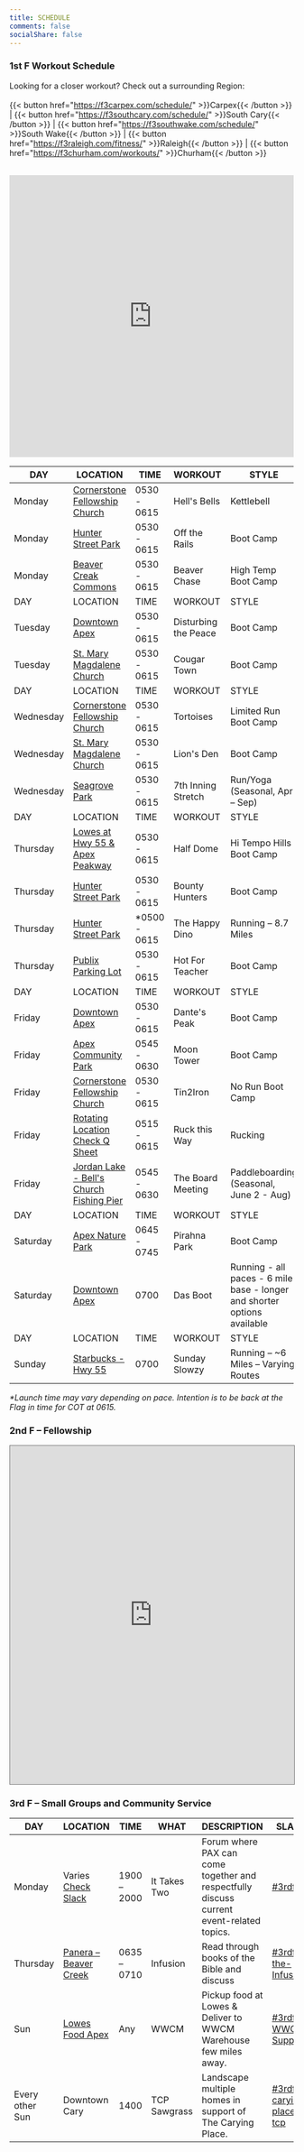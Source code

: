 ```yaml
---
title: SCHEDULE
comments: false
socialShare: false
---
```


### <a name="1stf"></a>1st F Workout Schedule

Looking for a closer workout? Check out a surrounding Region:<br/><br/>
{{< button href="https://f3carpex.com/schedule/" >}}Carpex{{< /button >}} |
{{< button href="https://f3southcary.com/schedule/" >}}South Cary{{< /button >}} |
{{< button href="https://f3southwake.com/schedule/" >}}South Wake{{< /button >}} |
{{< button href="https://f3raleigh.com/fitness/" >}}Raleigh{{< /button >}} |
{{< button href="https://f3churham.com/workouts/" >}}Churham{{< /button >}}
<br/><br/>

<iframe src="https://map.f3nation.com/?lat=35.732988&amp;lon=-78.857426&amp;zoom=13"
    style="border:0px #ffffff none;"
    name="f3Maps"
    allow="geolocation"
    scrolling="no"
    frameborder="0"
    marginheight="0px"
    marginwidth="0px"
    height="500px"
    width="100%"
    allowfullscreen=""></iframe>

| DAY       | LOCATION                                                                          | TIME          | WORKOUT              | STYLE                                                                    |
| --------- | --------------------------------------------------------------------------------- | ------------- | -------------------- | ------------------------------------------------------------------------ |
| Monday    | [Cornerstone Fellowship Church](https://goo.gl/maps/AJKTycpLQHo)                  | 0530 - 0615   | Hell's Bells         | Kettlebell                                                               |
| Monday    | [Hunter Street Park](https://goo.gl/maps/bWPqxfs4iEfpjwFf9)                       | 0530 - 0615   | Off the Rails        | Boot Camp                                                                |
| Monday    | [Beaver Creak Commons](https://goo.gl/maps/n9WPcgbaZyqPNW5m7)                     | 0530 - 0615   | Beaver Chase         | High Temp Boot Camp                                                      |
| DAY       | LOCATION                                                                          | TIME          | WORKOUT              | STYLE                                                                    |
| Tuesday   | [Downtown Apex](https://goo.gl/maps/AXfDGXbGRv2XyAbD8)                            | 0530 - 0615   | Disturbing the Peace | Boot Camp                                                                |
| Tuesday   | [St. Mary Magdalene Church](https://goo.gl/maps/gDKAiqRS5dF2)                     | 0530 - 0615   | Cougar Town          | Boot Camp                                                                |
| DAY       | LOCATION                                                                          | TIME          | WORKOUT              | STYLE                                                                    |
| Wednesday | [Cornerstone Fellowship Church](https://goo.gl/maps/AJKTycpLQHo)                  | 0530 - 0615   | Tortoises            | Limited Run Boot Camp                                                    |
| Wednesday | [St. Mary Magdalene Church](https://goo.gl/maps/gDKAiqRS5dF2)                     | 0530 - 0615   | Lion's Den           | Boot Camp                                                                |
| Wednesday | [Seagrove Park](https://goo.gl/maps/nrWfz9gTNBPqR829A)                            | 0530 - 0615   | 7th Inning Stretch   | Run/Yoga (Seasonal, Apr – Sep)                                           |
| DAY       | LOCATION                                                                          | TIME          | WORKOUT              | STYLE                                                                    |
| Thursday  | [Lowes at Hwy 55 & Apex Peakway](https://goo.gl/maps/44UHinjZif3FRPSaA)           | 0530 - 0615   | Half Dome            | Hi Tempo Hills Boot Camp                                                 |
| Thursday  | [Hunter Street Park](https://goo.gl/maps/bWPqxfs4iEfpjwFf9)                       | 0530 - 0615   | Bounty Hunters       | Boot Camp                                                                |
| Thursday  | [Hunter Street Park](https://goo.gl/maps/bWPqxfs4iEfpjwFf9)                       | \*0500 - 0615 | The Happy Dino       | Running – 8.7 Miles                                                      |
| Thursday  | [Publix Parking Lot](https://goo.gl/maps/1gx1dPdZqJWUYY6Z7)                       | 0530 - 0615   | Hot For Teacher      | Boot Camp                                                                |
| DAY       | LOCATION                                                                          | TIME          | WORKOUT              | STYLE                                                                    |
| Friday    | [Downtown Apex](https://goo.gl/maps/AXfDGXbGRv2XyAbD8)                            | 0530 - 0615   | Dante's Peak         | Boot Camp                                                                |
| Friday    | [Apex Community Park](https://goo.gl/maps/iwj6MZESjJmgwTf17)                      | 0545 - 0630   | Moon Tower           | Boot Camp                                                                |
| Friday    | [Cornerstone Fellowship Church](https://goo.gl/maps/AJKTycpLQHo)                  | 0530 - 0615   | Tin2Iron             | No Run Boot Camp                                                         |
| Friday    | [Rotating Location Check Q Sheet](/q)                                             | 0515 - 0615   | Ruck this Way        | Rucking                                                                  |
| Friday    | [Jordan Lake - Bell's Church Fishing Pier](https://goo.gl/maps/YnhGZ7piukyddcus7) | 0545 - 0630   | The Board Meeting    | Paddleboarding (Seasonal, June 2 - Aug)                                  |
| DAY       | LOCATION                                                                          | TIME          | WORKOUT              | STYLE                                                                    |
| Saturday  | [Apex Nature Park](https://goo.gl/maps/mZiMKmHYUpX4Gd1VA)                         | 0645 - 0745   | Pirahna Park         | Boot Camp                                                                |
| Saturday  | [Downtown Apex](https://goo.gl/maps/AXfDGXbGRv2XyAbD8)                            | 0700          | Das Boot             | Running - all paces - 6 mile base - longer and shorter options available |
| DAY       | LOCATION                                                                          | TIME          | WORKOUT              | STYLE                                                                    |
| Sunday    | [Starbucks - Hwy 55](https://goo.gl/maps/v82Apf8yVfP1T1Aw9)                       | 0700          | Sunday Slowzy        | Running – ~6 Miles – Varying Routes                                      |

_\*Launch time may vary depending on pace. Intention is to be back at the Flag in time for COT at 0615._

### <a name="2ndf"></a>2nd F – Fellowship

<iframe src="https://calendar.google.com/calendar/embed?height=600&wkst=1&bgcolor=%23ffffff&ctz=America%2FNew_York&title=F3%20Peak%20City%20Events&showNav=1&src=ZjNwZWFrY2l0eUBnbWFpbC5jb20&color=%23039BE5&mode=WEEK" 
    style="border:solid 1px #777" 
    width="100%"
    height="600"
    frameborder="0"
    scrolling="no"></iframe>

### <a name="3rdf"></a>3rd F – Small Groups and Community Service

| DAY             | LOCATION                                                              | TIME        | WHAT         | DESCRIPTION                                                                              | SLACK                                                                    |
| --------------- | --------------------------------------------------------------------- | ----------- | ------------ | ---------------------------------------------------------------------------------------- | ------------------------------------------------------------------------ |
| Monday          | Varies [Check Slack](https://f3carpex.slack.com/archives/C02DNTLABBK) | 1900 – 2000 | It Takes Two | Forum where PAX can come together and respectfully discuss current event-related topics. | [#3rdf-itt](https://f3carpex.slack.com/archives/C02DNTLABBK)             |
| Thursday        | [Panera – Beaver Creek](https://goo.gl/maps/cYYpQzRSjtPEFtAx8)        | 0635 – 0710 | Infusion     | Read through books of the Bible and discuss                                              | [#3rdf-the-Infusion](https://f3carpex.slack.com/archives/C02UVAL9XA7)    |
| Sun             | [Lowes Food Apex](https://goo.gl/maps/XmZXzmJF2THXJTmj9)              | Any         | WWCM         | Pickup food at Lowes & Deliver to WWCM Warehouse few miles away.                         | [#3rdf-WWCM-Support](https://f3carpex.slack.com/archives/C020LFW2GDV)    |
| Every other Sun | Downtown Cary                                                         | 1400        | TCP Sawgrass | Landscape multiple homes in support of The Carying Place.                                | [#3rdf-carying-place-tcp](https://f3carpex.slack.com/archives/CB22XF46R) |
